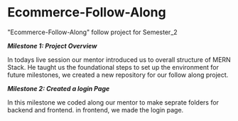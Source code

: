 # Ecommerce-Follow-Along
"Ecommerce-Follow-Along" follow project for Semester_2

***Milestone 1: Project Overview***

In todays live session our mentor introduced us to overall structure of MERN Stack. He taught us the foundational steps to set up the environment for future milestones, we created a new repository for our follow along project.

***Milestone 2: Created a login Page***

In this milestone we coded along our mentor to make seprate folders for backend and frontend.
in frontend, we made the login page.
